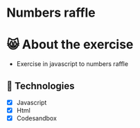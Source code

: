 # Numbers raffle
# 😸 About the exercise 

- Exercise in javascript to numbers raffle

## 🚀 Technologies

-[x] Javascript
-[x] Html
-[x] Codesandbox
